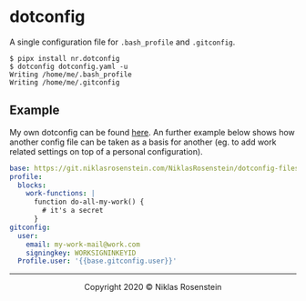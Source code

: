 # dotconfig

A single configuration file for `.bash_profile` and `.gitconfig`.

    $ pipx install nr.dotconfig
    $ dotconfig dotconfig.yaml -u
    Writing /home/me/.bash_profile
    Writing /home/me/.gitconfig

## Example

My own dotconfig can be found [here](https://git.niklasrosenstein.com/NiklasRosenstein/dotconfig-files/raw/branch/master/dotconfig.yaml).
An further example below shows how another config file can be taken as a basis for another (eg. to add work related settings on top
of a personal configuration).

```yml
base: https://git.niklasrosenstein.com/NiklasRosenstein/dotconfig-files/raw/branch/master/dotconfig.yaml
profile:
  blocks:
    work-functions: |
      function do-all-my-work() {
        # it's a secret
      }
gitconfig:
  user:
    email: my-work-mail@work.com
    signingkey: WORKSIGNINKEYID
  Profile.user: '{{base.gitconfig.user}}'
```

---

<p align="center">Copyright 2020 &copy; Niklas Rosenstein</p>
